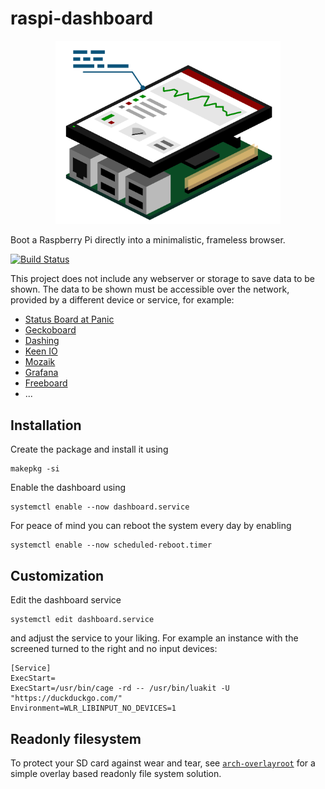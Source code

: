 raspi-dashboard
===============

<p align="center">
<img src="artwork/dashboard.png" width="360" />
</p>

Boot a Raspberry Pi directly into a minimalistic, frameless browser.

[![Build Status](https://travis-ci.org/nils-werner/raspi-dashboard.svg?branch=master)](https://travis-ci.org/nils-werner/raspi-dashboard)

This project does not include any webserver or storage to save data to be shown. The data to be shown must be accessible over the network, provided by a different device or service, for example:

 - [Status Board at Panic](https://www.panic.com/blog/the-panic-status-board/)
 - [Geckoboard](https://www.geckoboard.com/)
 - [Dashing](http://shopify.github.io/dashing/)
 - [Keen IO](https://keen.github.io/dashboards/)
 - [Mozaik](http://mozaik.rocks/)
 - [Grafana](https://grafana.com/)
 - [Freeboard](https://freeboard.io/)
 - ...

Installation
------------

Create the package and install it using

    makepkg -si

Enable the dashboard using

    systemctl enable --now dashboard.service

For peace of mind you can reboot the system every day by enabling

    systemctl enable --now scheduled-reboot.timer

Customization
-------------

Edit the dashboard service

    systemctl edit dashboard.service

and adjust the service to your liking. For example an instance with the screened turned to the right and no input devices:

    [Service]
    ExecStart=
    ExecStart=/usr/bin/cage -rd -- /usr/bin/luakit -U "https://duckduckgo.com/"
    Environment=WLR_LIBINPUT_NO_DEVICES=1

Readonly filesystem
-------------------

To protect your SD card against wear and tear, see [`arch-overlayroot`](https://github.com/nils-werner/arch-overlayroot) for a simple overlay based readonly file system solution.
